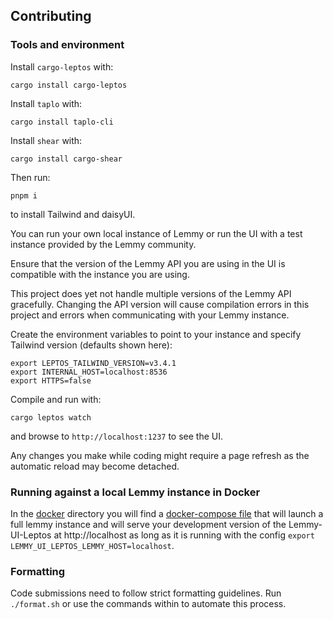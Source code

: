 ## Contributing

### Tools and environment

Install `cargo-leptos` with:

`cargo install cargo-leptos`

Install `taplo` with:

`cargo install taplo-cli`

Install `shear` with:

`cargo install cargo-shear`

Then run:

`pnpm i`

to install Tailwind and daisyUI.

You can run your own local instance of Lemmy or run the UI with a test instance provided by the Lemmy community.

Ensure that the version of the Lemmy API you are using in the UI is compatible with the instance you are using.

This project does yet not handle multiple versions of the Lemmy API gracefully. Changing the API version will cause compilation errors in this project and errors when communicating with your Lemmy instance.

Create the environment variables to point to your instance and specify Tailwind version (defaults shown here):

```
export LEPTOS_TAILWIND_VERSION=v3.4.1
export INTERNAL_HOST=localhost:8536
export HTTPS=false
```

Compile and run with:

`cargo leptos watch`

and browse to `http://localhost:1237` to see the UI.

Any changes you make while coding might require a page refresh as the automatic reload may become detached.

### Running against a local Lemmy instance in Docker

In the [docker](/docker) directory you will find a [docker-compose file](/docker/docker-compose.yml) that will launch a full lemmy instance and will serve your development version of the Lemmy-UI-Leptos at http://localhost as long as it is running with the config `export LEMMY_UI_LEPTOS_LEMMY_HOST=localhost`.

### Formatting

Code submissions need to follow strict formatting guidelines. Run `./format.sh` or use the commands within to automate this process.
